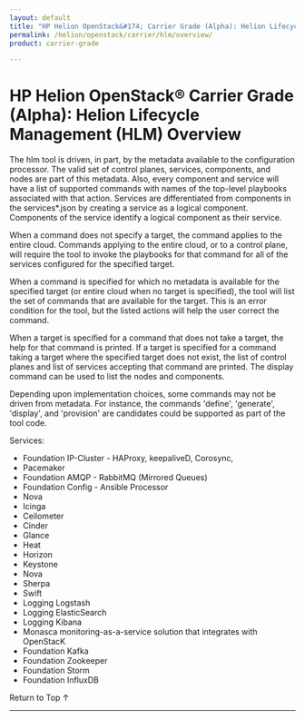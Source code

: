 ```yaml
---
layout: default
title: "HP Helion OpenStack&#174; Carrier Grade (Alpha): Helion Lifecycle Management (HLM) Overview"
permalink: /helion/openstack/carrier/hlm/overview/
product: carrier-grade

---
```

<!--UNDER REVISION-->


<script>

function PageRefresh {
onLoad="window.refresh"
}

PageRefresh();

</script>

# HP Helion OpenStack&#174; Carrier Grade (Alpha): Helion Lifecycle Management (HLM) Overview

<!-- From https://rndwiki2.atlanta.hp.com/confluence/display/cloudos/HLM+Command+Line+Interface -->

The hlm tool is driven, in part, by the metadata available to the configuration processor. The valid set of control planes, services, components, and nodes are part of this metadata. Also, every component and service will have a list of supported commands with names of the top-level playbooks associated with that action. Services are differentiated from components in the services*.json by creating a service as a logical component. Components of the service identify a logical component as their service.

When a command does not specify a target, the command applies to the entire cloud. Commands applying to the entire cloud, or to a control plane, will require the tool to invoke the playbooks for that command for all of the services configured for the specified target.

When a command is specified for which no metadata is available for the specified target (or entire cloud when no target is specified), the tool will list the set of commands that are available for the target. This is an error condition for the tool, but the listed actions will help the user correct the command.

When a target is specified for a command that does not take a target, the help for that command is printed. If a target is specified for a command taking a target where the specified target does not exist, the list of control planes and list of services accepting that command are printed. The display command can be used to list the nodes and components.

Depending upon implementation choices, some commands may not be driven from metadata. For instance, the commands 'define', 'generate', 'display', and 'provision' are candidates could be supported as part of the tool code.

Services:

<!-- From https://rndwiki2.atlanta.hp.com/confluence/display/cloudos/Kenobi+Service+Components -->

* Foundation IP-Cluster - HAProxy, keepaliveD, Corosync,
* Pacemaker
* Foundation AMQP - RabbitMQ (Mirrored Queues)
* Foundation Config - Ansible Processor
* Nova
* Icinga
* Ceilometer
* Cinder
* Glance
* Heat
* Horizon
* Keystone
* Nova
* Sherpa
* Swift
* Logging	Logstash
* Logging	ElasticSearch
* Logging	Kibana
* Monasca monitoring-as-a-service solution that integrates with OpenStacK
* Foundation Kafka 
* Foundation Zookeeper
* Foundation Storm
* Foundation InfluxDB


<a href="#top" style="padding:14px 0px 14px 0px; text-decoration: none;"> Return to Top &#8593; </a>


----